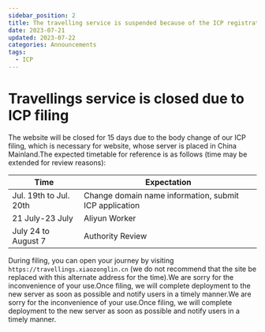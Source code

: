 ```yaml
---
sidebar_position: 2
title: The travelling service is suspended because of the ICP registration.
date: 2023-07-21
updated: 2023-07-22
categories: Announcements
tags:
  - ICP
---
```


# Travellings service is closed due to ICP filing

The website will be closed for 15 days due to the body change of our ICP filing, which is necessary for website, whose server is placed in China Mainland.The expected timetable for reference is as follows (time may be extended for review reasons):

| Time                   | Expectation                                            |
| ---------------------- | ------------------------------------------------------ |
| Jul. 19th to Jul. 20th | Change domain name information, submit ICP application |
| 21 July-23 July        | Aliyun Worker                                          |
| July 24 to August 7    | Authority Review                                       |

During filing, you can open your journey by visiting `https://travellings.xiaozonglin.cn` (we do not recommend that the site be replaced with this alternate address for the time).We are sorry for the inconvenience of your use.Once filing, we will complete deployment to the new server as soon as possible and notify users in a timely manner.We are sorry for the inconvenience of your use.Once filing, we will complete deployment to the new server as soon as possible and notify users in a timely manner.
